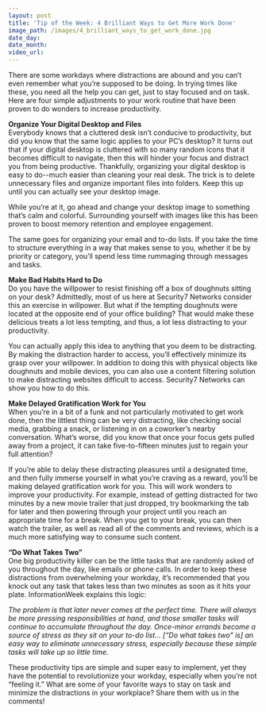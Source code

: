 ```yaml
---
layout: post
title: 'Tip of the Week: 4 Brilliant Ways to Get More Work Done'
image_path: /images/4_brilliant_ways_to_get_work_done.jpg
date_day:
date_month:
video_url:
---
```



There are some workdays where distractions are abound and you can’t even remember what you’re supposed to be doing. In trying times like these, you need all the help you can get, just to stay focused and on task. Here are four simple adjustments to your work routine that have been proven to do wonders to increase productivity.

**Organize Your Digital Desktop and Files**
<br>Everybody knows that a cluttered desk isn’t conducive to productivity, but did you know that the same logic applies to your PC’s desktop? It turns out that if your digital desktop is cluttered with so many random icons that it becomes difficult to navigate, then this will hinder your focus and distract you from being productive. Thankfully, organizing your digital desktop is easy to do--much easier than cleaning your real desk. The trick is to delete unnecessary files and organize important files into folders. Keep this up until you can actually see your desktop image.

While you’re at it, go ahead and change your desktop image to something that’s calm and colorful. Surrounding yourself with images like this has been proven to boost memory retention and employee engagement.

The same goes for organizing your email and to-do lists. If you take the time to structure everything in a way that makes sense to you, whether it be by priority or category, you’ll spend less time rummaging through messages and tasks.

**Make Bad Habits Hard to Do**
<br>Do you have the willpower to resist finishing off a box of doughnuts sitting on your desk? Admittedly, most of us here at Security7 Networks consider this an exercise in willpower. But what if the tempting doughnuts were located at the opposite end of your office building? That would make these delicious treats a lot less tempting, and thus, a lot less distracting to your productivity.

You can actually apply this idea to anything that you deem to be distracting. By making the distraction harder to access, you’ll effectively minimize its grasp over your willpower. In addition to doing this with physical objects like doughnuts and mobile devices, you can also use a content filtering solution to make distracting websites difficult to access. Security7 Networks can show you how to do this.

**Make Delayed Gratification Work for You**
<br>When you’re in a bit of a funk and not particularly motivated to get work done, then the littlest thing can be very distracting, like checking social media, grabbing a snack, or listening in on a coworker’s nearby conversation. What’s worse, did you know that once your focus gets pulled away from a project, it can take five-to-fifteen minutes just to regain your full attention?

If you’re able to delay these distracting pleasures until a designated time, and then fully immerse yourself in what you’re craving as a reward, you’ll be making delayed gratification work for you. This will work wonders to improve your productivity. For example, instead of getting distracted for two minutes by a new movie trailer that just dropped, try bookmarking the tab for later and then powering through your project until you reach an appropriate time for a break. When you get to your break, you can then watch the trailer, as well as read all of the comments and reviews, which is a much more satisfying way to consume such content.

**“Do What Takes Two”&nbsp;**
<br>One big productivity killer can be the little tasks that are randomly asked of you throughout the day, like emails or phone calls. In order to keep these distractions from overwhelming your workday, it’s recommended that you knock out any task that takes less than two minutes as soon as it hits your plate. InformationWeek explains this logic:

*The problem is that later never comes at the perfect time. There will always be more pressing responsibilities at hand, and those smaller tasks will continue to accumulate throughout the day. Once-minor errands become a source of stress as they sit on your to-do list... [“Do what takes two” is] an easy way to eliminate unnecessary stress, especially because these simple tasks will take up so little time.*

These productivity tips are simple and super easy to implement, yet they have the potential to revolutionize your workday, especially when you’re not “feeling it.” What are some of your favorite ways to stay on task and minimize the distractions in your workplace? Share them with us in the comments!